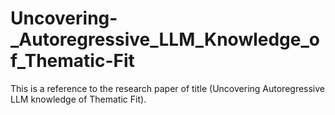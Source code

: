 # Uncovering-_Autoregressive_LLM_Knowledge_of_Thematic-Fit
This is a reference to the research paper of title (Uncovering Autoregressive LLM knowledge of Thematic Fit). 
